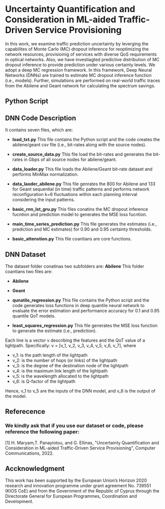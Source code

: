 # Uncertainty Quantification and Consideration in ML-aided Traffic-Driven Service Provisioning

In this work, we examine traffic prediction uncertainty  by leverging the capabilites of Monte Carlo (MC) dropout inference for reoptimizing the network resources, provisioinig of services with diverse QoS requirements in optical networks. Also, we have investiagted predictive distribution of MC dropout inference to provide prediction under various certainty levels. We adopt a deep MC regression framework. In this framework, Deep Neural Networks (DNNs) are trained to estimate MC dropout inference function (i.e., models). Further, simulations are performed on real-world traffic traces from the Abilene and Geant network for calculating the spectrum savings. 


## Python Script

## DNN Code Description
It contains seven files, which are:

* **load_txt.py** This file contains the Python script and the code creates the abilene/geant csv file (i.e., bit-rates along with the source nodes).

* **create_source_data.py** This file load the bit-rates and generates the bit-rates in Gbps of all source nodes for abilene/geant.

* **data_loader.py** This file loads the Abilene/Geant bit-rate dataset and performs MinMax normalization.

* **data_laoder_abilene.py** This file genrates the 800 for Abilene and 133 for Geant sequential (in time) traffic patterns and performs network reconfiguration k=6 fluctuations within each planning interval considering the input patterns.

* **basic_rnn_lst_gru.py** This files conatins the MC dropout inference fucntion and prediction model to generates the MSE loss fucntion.

* **main_time_series_prediction.py** This file generates the estimates (i.e., prediction and MC estimates) for 0.90 and 0.95 certainty thresholds.  

* **basic_attenstion.py** This file coantians are core functions.

## DNN Dataset

The dataset folder conatinas two subfolders are:
 **Abilene** This folder coantians two files are:
* **Abilene** 

* **Geant**


* **qunatile_regression.py** This file contains the Python script and the code generates loss functions in deep quantile neural network to evaluate the error estimation and performance accuracy for 0.1 and 0.95 quantile QoT models.

*  **least_squares_regression.py**  This file generates the MSE loss function to generate the estimate (i.e., prediction). 

Each line is a vector v describing the features and the QoT value of a lightpath.  Specifically:
v = [v_1, v_2, v_3, v_4, v_5, v_6, v_7],
where
* v_1: is the path length of the lightpath
* v_2: is the number of hops (or links) of the lightpath
* v_3: is the degree of the destination node of the lightpath 
* v_4: is the maximum link length of the lightpath
* v_5: is the wavelength allocated to the lightpath
* v_6: is Q-factor of the lightpath

Hence, v_1  to v_5 are the inputs of the DNN model, and v_6 is the output of the model. 


## Referecence

### We kindly ask that if you use our dataset or code,  please reference the following paper: 
[1]  H. Maryam,T. Panayiotou, and G. Ellinas, "Uncertainty Quantification and Consideration in ML-aided Traffic-Driven Service Provisioning", Computer Communications, 2022.

## Accknowledgment
This work has been supported by the European Union’s Horizon 2020 research and innovation programme under grant agreement No. 739551 (KIOS CoE) and from the Government
of the Republic of Cyprus through the Directorate General for European Programmes, Coordination and Development.

